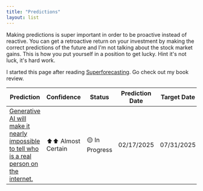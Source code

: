 ```yaml
---
title: "Predictions"
layout: list
---
```


Making predictions is super important in order to be proactive instead of reactive. You can get a retroactive return on your investment by making the correct predictions of the future and I'm not talking about the stock market gains. This is how you put yourself in a position to get lucky. Hint it's not luck, it's hard work. 

I started this page after reading [Superforecasting](/ideas/superforecasting_by_philip_tetlock/). Go check out my book review.


| Prediction | Confidence | Status | Prediction Date | Target Date |
| --- | --- | --- | --- | --- |
| [Generative AI will make it nearly impossible to tell who is a real person on the internet.](/predictions/prediction-001) | ⬆️⬆️ Almost Certain | 🟡 In Progress | 02/17/2025 | 07/31/2025 |
